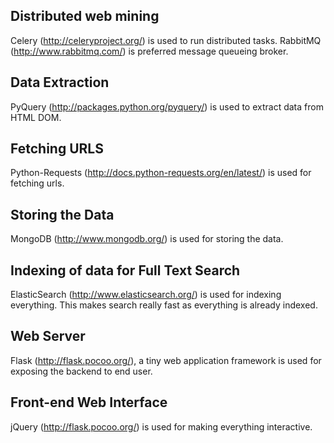 ## Distributed web mining
Celery (http://celeryproject.org/) is used to run distributed tasks.
RabbitMQ (http://www.rabbitmq.com/) is preferred message queueing broker.

## Data Extraction
PyQuery (http://packages.python.org/pyquery/) is used to extract data from HTML DOM.


## Fetching URLS
Python-Requests (http://docs.python-requests.org/en/latest/) is used for fetching urls.

## Storing the Data
MongoDB (http://www.mongodb.org/) is used for storing the data.

## Indexing of data for Full Text Search
ElasticSearch (http://www.elasticsearch.org/) is used for indexing everything. This makes search really fast as everything is already indexed.

## Web Server
Flask (http://flask.pocoo.org/), a tiny web application framework is used for exposing the backend to end user.

## Front-end Web Interface
jQuery (http://flask.pocoo.org/) is used for making everything interactive.

